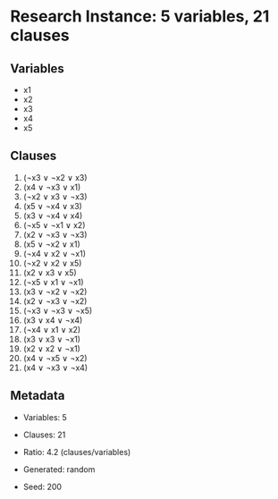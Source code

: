 # Research Instance: 5 variables, 21 clauses

## Variables
- x1
- x2
- x3
- x4
- x5

## Clauses
1. (¬x3 ∨ ¬x2 ∨ x3)
2. (x4 ∨ ¬x3 ∨ x1)
3. (¬x2 ∨ x3 ∨ ¬x3)
4. (x5 ∨ ¬x4 ∨ x3)
5. (x3 ∨ ¬x4 ∨ x4)
6. (¬x5 ∨ ¬x1 ∨ x2)
7. (x2 ∨ ¬x3 ∨ ¬x3)
8. (x5 ∨ ¬x2 ∨ x1)
9. (¬x4 ∨ x2 ∨ ¬x1)
10. (¬x2 ∨ x2 ∨ x5)
11. (x2 ∨ x3 ∨ x5)
12. (¬x5 ∨ x1 ∨ ¬x1)
13. (x3 ∨ ¬x2 ∨ ¬x2)
14. (x2 ∨ ¬x3 ∨ ¬x2)
15. (¬x3 ∨ ¬x3 ∨ ¬x5)
16. (x3 ∨ x4 ∨ ¬x4)
17. (¬x4 ∨ x1 ∨ x2)
18. (x3 ∨ x3 ∨ ¬x1)
19. (x2 ∨ x2 ∨ ¬x1)
20. (x4 ∨ ¬x5 ∨ ¬x2)
21. (x4 ∨ ¬x3 ∨ ¬x4)

## Metadata
- Variables: 5
- Clauses: 21
- Ratio: 4.2 (clauses/variables)
- Generated: random

- Seed: 200